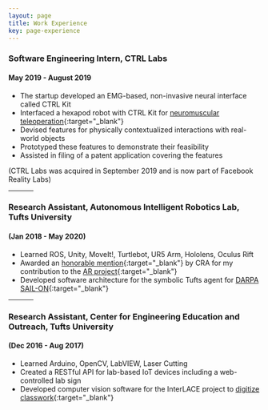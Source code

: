 ```yaml
---
layout: page
title: Work Experience
key: page-experience
---
```


### Software Engineering Intern, CTRL Labs
#### May 2019 - August 2019

* The startup developed an EMG-based, non-invasive neural interface called CTRL Kit
* Interfaced a hexapod robot with CTRL Kit for [neuromuscular teleoperation](/projects#robot-teleoperation-through-neuromuscular-control){:target="_blank"}
* Devised features for physically contextualized interactions with real-world objects
* Prototyped these features to demonstrate their feasibility
* Assisted in filing of a patent application covering the features

(CTRL Labs was acquired in September 2019 and is now part of Facebook Reality Labs)

<hr align="center" width="10%">

### Research Assistant, Autonomous Intelligent Robotics Lab, Tufts University
#### (Jan 2018 - May 2020)

* Learned ROS, Unity, MoveIt!, Turtlebot, UR5 Arm, Hololens, Oculus Rift
* Awarded an [honorable mention](https://cra.org/about/awards/outstanding-undergraduate-researcher-award/){:target="_blank"} by CRA for my contribution to the [AR project](/projects#visualizing-a-robots-perspective-in-augmented-reality){:target="_blank"}
* Developed software architecture for the symbolic Tufts agent for [DARPA SAIL-ON](https://www.darpa.mil/news-events/2019-02-14){:target="_blank"}

<hr align="center" width="10%">

### Research Assistant, Center for Engineering Education and Outreach, Tufts University
#### (Dec 2016 - Aug 2017)

* Learned Arduino, OpenCV, LabVIEW, Laser Cutting
* Created a RESTful API for lab-based IoT devices including a web-controlled lab sign
* Developed computer vision software for the InterLACE project to [digitize classwork](/projects#programming-robots-through-paper-worksheets){:target="_blank"}